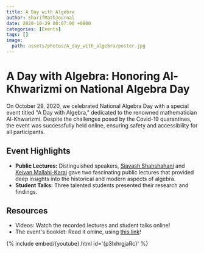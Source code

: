 ```yaml
---
title: A Day with Algebra
author: SharifMathJournal
date: 2020-10-29 00:07:00 +0800
categories: [Events]
tags: []
image:
  path: assets/photos/A_day_with_algebra/poster.jpg
---
```

# A Day with Algebra: Honoring Al-Khwarizmi on National Algebra Day
On October 29, 2020, we celebrated National Algebra Day with a special event titled "A Day with Algebra," dedicated to the renowned mathematician Al-Khwarizmi. Despite the challenges posed by the Covid-19 quarantines, the event was successfully held online, ensuring safety and accessibility for all participants.

## Event Highlights
- **Public Lectures:** Distinguished speakers, [Siavash Shahshahani](https://sharif.ir/~shahshah/) and [Keivan Mallahi-Karai](https://sites.google.com/site/kmallahikarai/home) gave two fascinating public lectures that provided deep insights into the historical and modern aspects of algebra.
- **Student Talks:** Three talented students presented their research and findings.

## Resources
- Videos: Watch the recorded lectures and student talks online!
- The event's booklet: Read it online, using [this link](/assets/photos/A_day_with_algebra/abstracts_of_lectures.pdf)!

{% include embed/{youtube}.html id='{p3IxhrgjaRc}' %}
